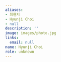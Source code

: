 ```yaml
---
aliases:
- 최현지
- Hyunji Choi
- null
description: ''
image: images/photo.jpg
links:
  email: null
name: Hyunji Choi
role: unknown
---
```

